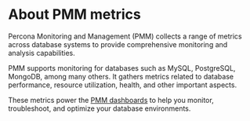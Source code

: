 # About PMM metrics

Percona Monitoring and Management (PMM) collects a range of metrics across database systems to provide comprehensive monitoring and analysis capabilities. 

PMM supports monitoring for databases such as MySQL, PostgreSQL,  MongoDB, among many others. It gathers metrics related to database performance, resource utilization, health, and other important aspects. 

These metrics power the [PMM dashboards](../../use/dashboards-panels/index.md) to help you monitor, troubleshoot, and optimize your database environments.
